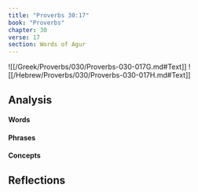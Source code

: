 ```yaml
---
title: "Proverbs 30:17"
book: "Proverbs"
chapter: 30
verse: 17
section: Words of Agur
---
```

![[/Greek/Proverbs/030/Proverbs-030-017G.md#Text]]
![[/Hebrew/Proverbs/030/Proverbs-030-017H.md#Text]]

## Analysis

#### Words

#### Phrases

#### Concepts

## Reflections
